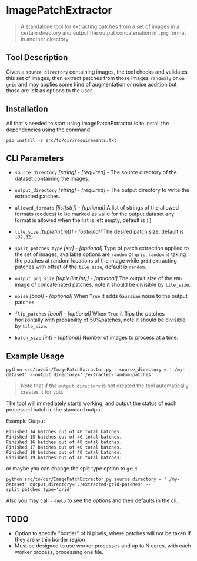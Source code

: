 # ImagePatchExtractor
> A standalone tool for extracting patches from a set of images in a certain directory and output the output concatenation in `.png` format in another directory. 

## Tool Description

Given a `source directory` containing images, the tool checks and validates this set of images, then extract patches from those images `randomly` or `on grid` and may applies some kind of augmentation or noise addition but those are left as options to the user.  

## Installation
All that's needed to start using ImagePatchExtractor is to install the dependencies using the command
```
pip install -r src/to/dir/requirements.txt
```

## CLI Parameters


* `source_directory` _[string]_ - _[required]_ - The source directory of the dataset containing the images. 
* `output_directory` _[string]_ - _[required]_ - The output directory to write the extracted patches. 

* `allowed_formats` _[list[str]]_ - _[optional]_ A list of strings of the allowed formats (codecs) to be marked as valid for the output dataset any format is allowed when the list is left empty, default is `[]`

* `tile_size` _[tuple(int,int)]_ - _[optional]_ The desired patch size, default is `(32,32)`


* `split_patches_type` _[str]_ - _[optional]_ Type of patch extraction applied to the set of images, available options are `random` or `grid`, `random` is taking the patches at random locations of the image while `grid` extracting patches with offset of the `tile_size`, default is `random`. 

* `output_png_size` _[tuple(int,int)]_ - _[optional]_ The output size of the `PNG` image of concatenated patches, note it should be divisible by `tile_size`.

* `noise` _[bool]_ - _[optional]_ When `True` it adds `Gaussian` noise to the output patches
* `flip_patches` _[bool]_ - _[optional]_  When `True` it flips the patches horizontally with probability of 50%patches, note it should be divisible by `tile_size`.

* `batch_size` _[int]_ - _[optional]_ Number of images to process at a time.

## Example Usage

```
python src/to/dir/ImagePatchExtractor.py --source_directory = './my-dataset' --output_directory='./extracted-random-patches'
```

> Note that if the `output directory` is not created the tool automatically creates it for you. 

The tool will immediately starts working, and output the status of each processed batch in the standard output. 

Example Output 
```
Finished 14 batches out of 40 total batches.
Finished 15 batches out of 40 total batches.
Finished 16 batches out of 40 total batches.
Finished 17 batches out of 40 total batches.
Finished 18 batches out of 40 total batches.
Finished 19 batches out of 40 total batches.
```

or maybe you can change the split type option to `grid` 
```
python src/to/dir/ImagePatchExtractor.py source_directory = './my-dataset' output_directory='./extracted-grid-patches' --split_patches_type='grid'
```

Also you may call `--help` to see the options and their defaults in the cli. 


## TODO 
* Option to specify "border" of N pixels, where patches will not be taken if they are within border region
* Must be designed to use worker processes and up to N cores, with each worker process, processing one file.

